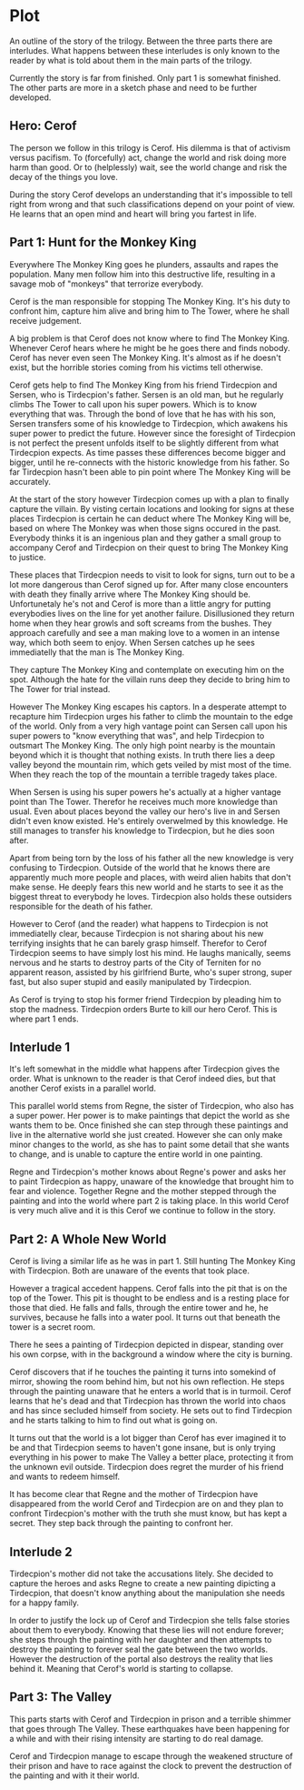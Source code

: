 Plot
====

An outline of the story of the trilogy. Between the three parts there are interludes.
What happens between these interludes is only known to the reader by what is told about them in the main parts of the trilogy.

Currently the story is far from finished. Only part 1 is somewhat finished.
The other parts are more in a sketch phase and need to be further developed. 


Hero: Cerof
-----------

The person we follow in this trilogy is Cerof. His dilemma is that of activism versus pacifism.
To (forcefully) act, change the world and risk doing more harm than good.
Or to (helplessly) wait, see the world change and risk the decay of the things you love.

During the story Cerof develops an understanding that it's impossible to tell right from wrong
and that such classifications depend on your point of view.
He learns that an open mind and heart will bring you fartest in life.


Part 1: Hunt for the Monkey King
--------------------------------

Everywhere The Monkey King goes he plunders, assaults and rapes the population.
Many men follow him into this destructive life, resulting in a savage mob of "monkeys" that terrorize everybody.

Cerof is the man responsible for stopping The Monkey King.
It's his duty to confront him, capture him alive and bring him to The Tower, where he shall receive judgement.

A big problem is that Cerof does not know where to find The Monkey King.
Whenever Cerof hears where he might be he goes there and finds nobody. Cerof has never even seen The Monkey King.
It's almost as if he doesn't exist, but the horrible stories coming from his victims tell otherwise.

Cerof gets help to find The Monkey King from his friend Tirdecpion and Sersen, who is Tirdecpion's father.
Sersen is an old man, but he regularly climbs The Tower to call upon his super powers. Which is to know everything that was.
Through the bond of love that he has with his son, Sersen transfers some of his knowledge to Tirdecpion, which awakens his super power to predict the future.
However since the foresight of Tirdecpion is not perfect the present unfolds itself to be slightly different from what Tirdecpion expects.
As time passes these differences become bigger and bigger, until he re-connects with the historic knowledge from his father.
So far Tirdecpion hasn't been able to pin point where The Monkey King will be accurately.

At the start of the story however Tirdecpion comes up with a plan to finally capture the villain.
By visting certain locations and looking for signs at these places Tirdecpion is certain he can deduct where The Monkey King will be,
based on where The Monkey was when those signs occured in the past.
Everybody thinks it is an ingenious plan and they gather a small group to accompany Cerof and Tirdecpion on their quest to bring The Monkey King to justice.

These places that Tirdecpion needs to visit to look for signs, turn out to be a lot more dangerous than Cerof signed up for.
After many close encounters with death they finally arrive where The Monkey King should be.
Unfortunetaly he's not and Cerof is more than a little angry for putting everybodies lives on the line for yet another failure.
Disillusioned they return home when they hear growls and soft screams from the bushes.
They approach carefully and see a man making love to a women in an intense way, which both seem to enjoy.
When Sersen catches up he sees immediatelly that the man is The Monkey King.

They capture The Monkey King and contemplate on executing him on the spot.
Although the hate for the villain runs deep they decide to bring him to The Tower for trial instead.

However The Monkey King escapes his captors. In a desperate attempt to recapture him Tirdecpion urges his father to climb the mountain to the edge of the world.
Only from a very high vantage point can Sersen call upon his super powers to "know everything that was", and help Tirdecpion to outsmart The Monkey King.
The only high point nearby is the mountain beyond which it is thought that nothing exists.
In truth there lies a deep valley beyond the mountain rim, which gets veiled by mist most of the time.
When they reach the top of the mountain a terrible tragedy takes place.

When Sersen is using his super powers he's actually at a higher vantage point than The Tower.
Therefor he receives much more knowledge than usual.
Even about places beyond the valley our hero's live in and Sersen didn't even know existed. He's entirely overwelmed by this knowledge.
He still manages to transfer his knowledge to Tirdecpion, but he dies soon after.

Apart from being torn by the loss of his father all the new knowledge is very confusing to Tirdecpion.
Outside of the world that he knows there are apparently much more people and places, with weird alien habits that don't make sense.
He deeply fears this new world and he starts to see it as the biggest threat to everybody he loves.
Tirdecpion also holds these outsiders responsible for the death of his father.

However to Cerof (and the reader) what happens to Tirdecpion is not immediatelly clear, because Tirdecpion is not sharing about his new terrifying insights that he can barely grasp himself.
Therefor to Cerof Tirdecpion seems to have simply lost his mind.
He laughs manically, seems nervous and he starts to destroy parts of the City of Terniten for no apparent reason,
assisted by his girlfriend Burte, who's super strong, super fast, but also super stupid and easily manipulated by Tirdecpion.

As Cerof is trying to stop his former friend Tirdecpion by pleading him to stop the madness. Tirdecpion orders Burte to kill our hero Cerof.
This is where part 1 ends.


Interlude 1
-----------

It's left somewhat in the middle what happens after Tirdecpion gives the order.
What is unknown to the reader is that Cerof indeed dies, but that another Cerof exists in a parallel world.

This parallel world stems from Regne, the sister of Tirdecpion, who also has a super power.
Her power is to make paintings that depict the world as she wants them to be.
Once finished she can step through these paintings and live in the alternative world she just created.
However she can only make minor changes to the world, as she has to paint some detail that she wants to change, and is unable to capture the entire world in one painting.

Regne and Tirdecpion's mother knows about Regne's power and asks her to paint Tirdecpion as happy, unaware of the knowledge that brought him to fear and violence.
Together Regne and the mother stepped through the painting and into the world where part 2 is taking place.
In this world Cerof is very much alive and it is this Cerof we continue to follow in the story.


Part 2: A Whole New World
-------------------------

Cerof is living a similar life as he was in part 1. Still hunting The Monkey King with Tirdecpion.
Both are unaware of the events that took place.

However a tragical accedent happens. Cerof falls into the pit that is on the top of the Tower.
This pit is thought to be endless and is a resting place for those that died.
He falls and falls, through the entire tower and he, he survives, because he falls into a water pool.
It turns out that beneath the tower is a secret room.

There he sees a painting of Tirdecpion depicted in dispear, standing over his own corpse,
with in the background a window where the city is burning.

Cerof discovers that if he touches the painting it turns into somekind of mirror, showing the room behind him, but not his own reflection.
He steps through the painting unaware that he enters a world that is in turmoil.
Cerof learns that he's dead and that Tirdecpion has thrown the world into chaos and has since secluded himself from society.
He sets out to find Tirdecpion and he starts talking to him to find out what is going on.

It turns out that the world is a lot bigger than Cerof has ever imagined it to be and that Tirdecpion seems to haven't gone insane,
but is only trying everything in his power to make The Valley a better place, protecting it from the unknown evil outside.
Tirdecpion does regret the murder of his friend and wants to redeem himself.

It has become clear that Regne and the mother of Tirdecpion have disappeared from the world Cerof and Tirdecpion are on and they plan to confront Tirdecpion's mother with the
truth she must know, but has kept a secret. They step back through the painting to confront her.


Interlude 2
-----------

Tirdecpion's mother did not take the accusations litely. She decided to capture the heroes and asks Regne to create a new painting dipicting a Tirdecpion,
that doesn't know anything about the manipulation she needs for a happy family.

In order to justify the lock up of Cerof and Tirdecpion she tells false stories about them to everybody. Knowing that these lies will not endure forever;
she steps through the painting with her daughter and then attempts to destroy the painting to forever seal the gate between the two worlds.
However the destruction of the portal also destroys the reality that lies behind it. Meaning that Cerof's world is starting to collapse.


Part 3: The Valley
------------------

This parts starts with Cerof and Tirdecpion in prison and a terrible shimmer that goes through The Valley.
These earthquakes have been happening for a while and with their rising intensity are starting to do real damage.

Cerof and Tirdecpion manage to escape through the weakened structure of their prison and have to race against the clock to prevent the destruction of the painting
and with it their world.

